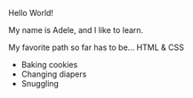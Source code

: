 Hello World!

My name is Adele, and I like to learn.

My favorite path so far has to be...
HTML & CSS

* Baking cookies
* Changing diapers
* Snuggling
